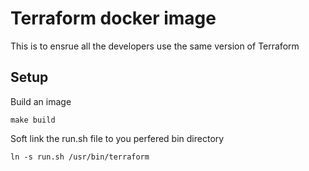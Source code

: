# Terraform docker image
This is to ensrue all the developers use the same version of Terraform

## Setup
Build an image
```
make build
```

Soft link the run.sh file to you perfered bin directory
```
ln -s run.sh /usr/bin/terraform
```
